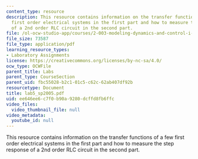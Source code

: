 ```yaml
---
content_type: resource
description: This resource contains information on the transfer functions of a few
  first order electrical systems in the first part and how to measure the step response
  of a 2nd order RLC circuit in the second part.
file: /ol-ocw-studio-app/courses/2-003-modeling-dynamics-and-control-i-spring-2005/ee646ee6c7f0b90a9280dcffd8fb6ffc_lab5_sp2005.pdf
file_size: 73587
file_type: application/pdf
learning_resource_types:
- Laboratory Assignments
license: https://creativecommons.org/licenses/by-nc-sa/4.0/
ocw_type: OCWFile
parent_title: Labs
parent_type: CourseSection
parent_uid: fbc55028-b2c1-01c5-c62c-62ab407df92b
resourcetype: Document
title: lab5_sp2005.pdf
uid: ee646ee6-c7f0-b90a-9280-dcffd8fb6ffc
video_files:
  video_thumbnail_file: null
video_metadata:
  youtube_id: null
---
```

This resource contains information on the transfer functions of a few first order electrical systems in the first part and how to measure the step response of a 2nd order RLC circuit in the second part.